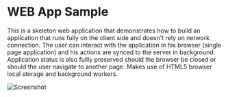 
WEB App Sample
=============

This is a skeleton web application that demonstrates how to build an application that runs fully on the client side and doesn't rely on network connection. The user can interact with the application in his browser (single page application) and his actions are synced to the server in background. Application status is also fullly preserved should the browser be closed or should the user navigate to another page. Makes use of HTML5 browser local storage and background workers.

![Screenshot](https://raw.github.com/nicolacimmino/playground/master/WebAppSample/Documentation/Screenshot.jpg)
